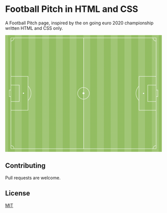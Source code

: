 # Football Pitch in HTML and CSS

A Football Pitch page, inspired by the on going euro 2020 championship written HTML and CSS only.

![Preview of the Football Pitch in HTML and CSS](./preview.png)

## Contributing
Pull requests are welcome.

## License
[MIT](https://choosealicense.com/licenses/mit/)
